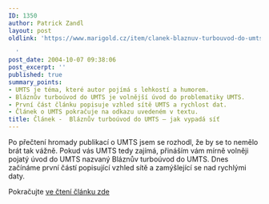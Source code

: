 ```yaml
---
ID: 1350
author: Patrick Zandl
layout: post
oldlink: 'https://www.marigold.cz/item/clanek-blaznuv-turbouvod-do-umts-jak-vypada-sit

  '
post_date: 2004-10-07 09:38:06
post_excerpt: ''
published: true
summary_points:
- UMTS je téma, které autor pojímá s lehkostí a humorem.
- Bláznův turboúvod do UMTS je volnější úvod do problematiky UMTS.
- První část článku popisuje vzhled sítě UMTS a rychlost dat.
- Článek o UMTS pokračuje na odkazu uvedeném v textu.
title: Článek -  Bláznův turboúvod do UMTS – jak vypadá síť
---
```


<p>
Po přečtení hromady publikací o UMTS jsem se rozhodl, že by se to nemělo brát tak vážně. Pokud vás UMTS tedy zajímá, přináším vám mírně volněji pojatý úvod do UMTS nazvaný Bláznův turboúvod do UMTS. Dnes začínáme první částí popisující vzhled sítě a zamýšlející se nad rychlými daty. </p>

<p>
Pokračujte <a href="/item/blaznuv-turbouvod-do-umts-jak-vypada-sit">ve čtení článku zde</a>
</p>